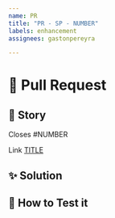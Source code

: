 ```yaml
---
name: PR 
title: "PR - SP - NUMBER"
labels: enhancement
assignees: gastonpereyra

---
```


# :speech_balloon: Pull Request

## :link: Story
Closes #NUMBER

Link [TITLE](https://github.com/gastonpereyra/struct-prototype/issues/NUMBER)

## :sparkles: Solution

## :checkered_flag: How to Test it
